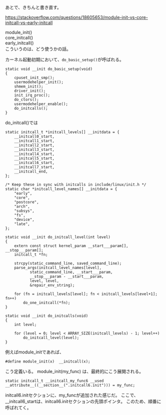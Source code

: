 あとで、きちんと書き直す。  

https://stackoverflow.com/questions/18605653/module-init-vs-core-initcall-vs-early-initcall

module_init()  
core_initcall()  
early_initcall()  
こういうのは、どう使うかの話。  

カーネル起動初期において、`do_basic_setup()`が呼ばれる。
```
static void __init do_basic_setup(void)
{
    cpuset_init_smp();
    usermodehelper_init();
    shmem_init();
    driver_init();
    init_irq_proc();
    do_ctors();
    usermodehelper_enable();
    do_initcalls();
}
```

do_initcall()では
```
static initcall_t *initcall_levels[] __initdata = {
    __initcall0_start,
    __initcall1_start,
    __initcall2_start,
    __initcall3_start,
    __initcall4_start,
    __initcall5_start,
    __initcall6_start,
    __initcall7_start,
    __initcall_end,
};

/* Keep these in sync with initcalls in include/linux/init.h */
static char *initcall_level_names[] __initdata = {
    "early",
    "core",
    "postcore",
    "arch",
    "subsys",
    "fs",
    "device",
    "late",
};

static void __init do_initcall_level(int level)
{
    extern const struct kernel_param __start___param[], __stop___param[];
    initcall_t *fn;

    strcpy(static_command_line, saved_command_line);
    parse_args(initcall_level_names[level],
           static_command_line, __start___param,
           __stop___param - __start___param,
           level, level,
           &repair_env_string);

    for (fn = initcall_levels[level]; fn < initcall_levels[level+1]; fn++)
        do_one_initcall(*fn);
}

static void __init do_initcalls(void)
{
    int level;

    for (level = 0; level < ARRAY_SIZE(initcall_levels) - 1; level++)
        do_initcall_level(level);
}
```

例えばmodule_initであれば、
```
#define module_init(x)  __initcall(x);
```

こう定義いる。
module_init(my_func) は、最終的にこう展開される。
```
static initcall_t __initcall_my_func6 __used
__attribute__((__section__(".initcall6.init"))) = my_func;
```

initcall6.initセクションに、my_funcが追加された感じだ。
ここで、__initcall6_startは、initcall6.initセクションの先頭ポインタ。
このため、順番に呼ばれてく。

